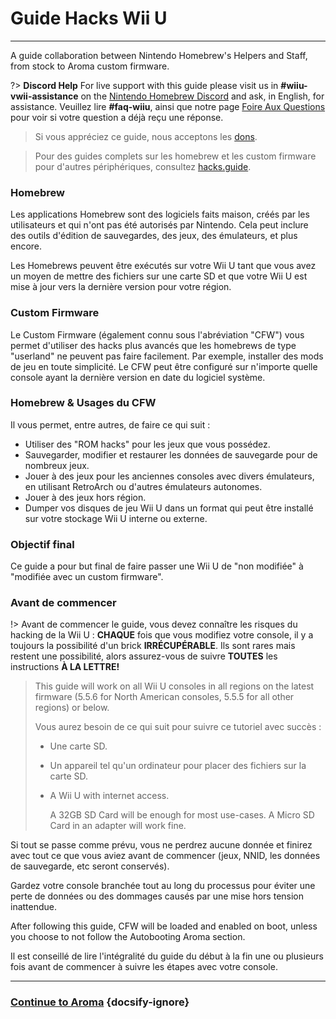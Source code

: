 # Guide Hacks Wii U
---
A guide collaboration between Nintendo Homebrew's Helpers and Staff, from stock to Aroma custom firmware.

?> **Discord Help** For live support with this guide please visit us in **#wiiu-vwii-assistance** on the [Nintendo Homebrew Discord](https://discord.gg/C29hYvh) and ask, in English, for assistance. Veuillez lire **#faq-wiiu**, ainsi que notre page [Foire Aux Questions](faq) pour voir si votre question a déjà reçu une réponse.

> Si vous appréciez ce guide, nous acceptons les [dons](donations).

> Pour des guides complets sur les homebrew et les custom firmware pour d'autres périphériques, consultez [hacks.guide](https://hacks.guide).

### Homebrew

Les applications Homebrew sont des logiciels faits maison, créés par les utilisateurs et qui n'ont pas été autorisés par Nintendo. Cela peut inclure des outils d'édition de sauvegardes, des jeux, des émulateurs, et plus encore.

Les Homebrews peuvent être exécutés sur votre Wii U tant que vous avez un moyen de mettre des fichiers sur une carte SD et que votre Wii U est mise à jour vers la dernière version pour votre région.

### Custom Firmware

Le Custom Firmware (également connu sous l'abréviation "CFW") vous permet d'utiliser des hacks plus avancés que les homebrews de type "userland" ne peuvent pas faire facilement. Par exemple, installer des mods de jeu en toute simplicité. Le CFW peut être configuré sur n'importe quelle console ayant la dernière version en date du logiciel système.

### Homebrew & Usages du CFW

Il vous permet, entre autres, de faire ce qui suit :

- Utiliser des "ROM hacks" pour les jeux que vous possédez.
- Sauvegarder, modifier et restaurer les données de sauvegarde pour de nombreux jeux.
- Jouer à des jeux pour les anciennes consoles avec divers émulateurs, en utilisant RetroArch ou d'autres émulateurs autonomes.
- Jouer à des jeux hors région.
- Dumper vos disques de jeu Wii U dans un format qui peut être installé sur votre stockage Wii U interne ou externe.


### Objectif final

Ce guide a pour but final de faire passer une Wii U de "non modifiée" à "modifiée avec un custom firmware".

### Avant de commencer

!> Avant de commencer le guide, vous devez connaître les risques du hacking de la Wii U : **CHAQUE** fois que vous modifiez votre console, il y a toujours la possibilité d'un brick **IRRÉCUPÉRABLE**. Ils sont rares mais restent une possibilité, alors assurez-vous de suivre **TOUTES** les instructions **À LA LETTRE!**
>
> This guide will work on all Wii U consoles in all regions on the latest firmware (5.5.6 for North American consoles, 5.5.5 for all other regions) or below.
> 
> Vous aurez besoin de ce qui suit pour suivre ce tutoriel avec succès :
> 
> - Une carte SD.
> - Un appareil tel qu'un ordinateur pour placer des fichiers sur la carte SD.
> - A Wii U with internet access.
>     
>     A 32GB SD Card will be enough for most use-cases. A Micro SD Card in an adapter will work fine.

Si tout se passe comme prévu, vous ne perdrez aucune donnée et finirez avec tout ce que vous aviez avant de commencer (jeux, NNID, les données de sauvegarde, etc seront conservés).

Gardez votre console branchée tout au long du processus pour éviter une perte de données ou des dommages causés par une mise hors tension inattendue.

After following this guide, CFW will be loaded and enabled on boot, unless you choose to not follow the Autobooting Aroma section.

Il est conseillé de lire l'intégralité du guide du début à la fin une ou plusieurs fois avant de commencer à suivre les étapes avec votre console.

---

### [Continue to Aroma](aroma/getting-started) {docsify-ignore}
